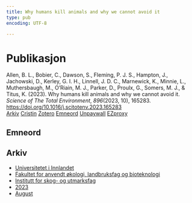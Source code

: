 ```yaml
---
title: Why humans kill animals and why we cannot avoid it
type: pub
encoding: UTF-8

---
```

<h1>Publikasjon</h1>
<article id="csl-bib-container-UPT2N3QV" class="csl-bib-container">
  <div class="csl-bib-body"> <div class="csl-entry">Allen, B. L., Bobier, C., Dawson, S., Fleming, P. J. S., Hampton, J., Jachowski, D., Kerley, G. I. H., Linnell, J. D. C., Marnewick, K., Minnie, L., Muthersbaugh, M., O’Riain, M. J., Parker, D., Proulx, G., Somers, M. J., &#38; Titus, K. (2023). Why humans kill animals and why we cannot avoid it. <i>Science of The Total Environment</i>, <i>896</i>(2023, 10), 165283. <a href="https://doi.org/10.1016/j.scitotenv.2023.165283">https://doi.org/10.1016/j.scitotenv.2023.165283</a></div> </div>
  <div class="csl-bib-buttons">
    <a href="#taxonomy-article-UPT2N3QV" alt="archive" class="csl-bib-button">Arkiv</a>
    <a href="https://app.cristin.no/results/show.jsf?id=2166326" alt="Cristin" class="csl-bib-button">Cristin</a>
    <a href="http://zotero.org/groups/5881554/items/UPT2N3QV" alt="Zotero" class="csl-bib-button">Zotero</a>
    <a href="#keywords-article-UPT2N3QV" alt="keywords" class="csl-bib-button">Emneord</a>
    <a href="https://doi.org/10.1016/j.scitotenv.2023.165283" alt="Unpaywall" class="csl-bib-button">Unpaywall</a>
    <a href="https://doi.org/10.1016/j.scitotenv.2023.165283" alt="EZproxy" class="csl-bib-button">EZproxy</a>
  </div>
  <div id="csl-bib-meta-container-UPT2N3QV"></div>
</article>
<div id="csl-bib-meta-UPT2N3QV" class="csl-bib-meta">
  <article id="keywords-article-UPT2N3QV" class="keywords-article">
    <h1>Emneord</h1>
    
  </article>
  <article id="taxonomy-article-UPT2N3QV" class="taxonomy-article">
    <h1>Arkiv</h1>
    <ul>
      <li><a href="{{< params subfolder >}}nn/archive/?key=3DCRN523">Universitetet i Innlandet</a></li>
      <li><a href="{{< params subfolder >}}nn/archive/?key=T77LXH6D">Fakultet for anvendt økologi, landbruksfag og bioteknologi</a></li>
      <li><a href="{{< params subfolder >}}nn/archive/?key=7TRARPE3">Institutt for skog- og utmarksfag</a></li>
      <li><a href="{{< params subfolder >}}nn/archive/?key=WXLLSUEU">2023</a></li>
      <li><a href="{{< params subfolder >}}nn/archive/?key=HN7NQVIT">August</a></li>
    </ul>
  </article>
</div>
